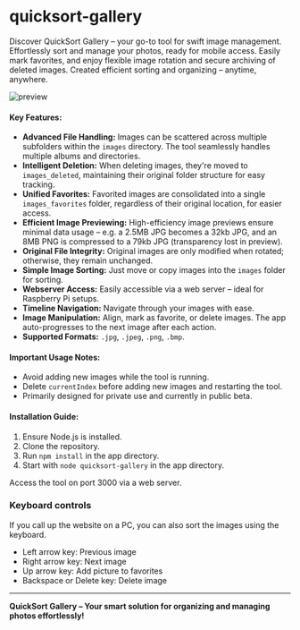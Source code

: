 # quicksort-gallery
Discover QuickSort Gallery – your go-to tool for swift image management. Effortlessly sort and manage your photos, ready for mobile access. Easily mark favorites, and enjoy flexible image rotation and secure archiving of deleted images. Created efficient sorting and organizing – anytime, anywhere.



![preview](./_gitAssets/preview.gif)



#### Key Features:

- **Advanced File Handling:** 
  Images can be scattered across multiple subfolders within the `images` directory. The tool seamlessly handles multiple albums and directories.
- **Intelligent Deletion:** 
  When deleting images, they're moved to `images_deleted`, maintaining their original folder structure for easy tracking.
- **Unified Favorites:** 
  Favorited images are consolidated into a single `images_favorites` folder, regardless of their original location, for easier access.
- **Efficient Image Previewing:** 
  High-efficiency image previews ensure minimal data usage – e.g. a 2.5MB JPG becomes a 32kb JPG, and an 8MB PNG is compressed to a 79kb JPG (transparency lost in preview).
- **Original File Integrity:** 
  Original images are only modified when rotated; otherwise, they remain unchanged.
- **Simple Image Sorting:** 
  Just move or copy images into the `images` folder for sorting.
- **Webserver Access:** 
  Easily accessible via a web server – ideal for Raspberry Pi setups.
- **Timeline Navigation:** 
  Navigate through your images with ease.
- **Image Manipulation:** 
  Align, mark as favorite, or delete images. The app auto-progresses to the next image after each action.
- **Supported Formats:** 
  `.jpg`, `.jpeg`, `.png`, `.bmp`.

#### Important Usage Notes:

- Avoid adding new images while the tool is running.
- Delete `currentIndex` before adding new images and restarting the tool.
- Primarily designed for private use and currently in public beta.

#### Installation Guide:

1. Ensure Node.js is installed.
2. Clone the repository.
3. Run `npm install` in the app directory.
4. Start with `node quicksort-gallery` in the app directory.

Access the tool on port 3000 via a web server.


### Keyboard controls

If you call up the website on a PC, you can also sort the images using the keyboard.
- Left arrow key: Previous image
- Right arrow key: Next image
- Up arrow key: Add picture to favorites
- Backspace or Delete key: Delete image


------

**QuickSort Gallery – Your smart solution for organizing and managing photos effortlessly!**
